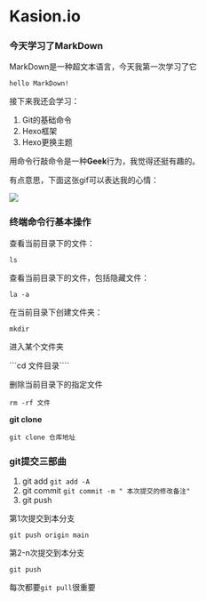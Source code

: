 # Kasion.io

### 今天学习了MarkDown
MarkDown是一种超文本语言，今天我第一次学习了它

`hello MarkDown!`

接下来我还会学习：

1. Git的基础命令
1. Hexo框架
1. Hexo更换主题

用命令行敲命令是一种**Geek**行为，我觉得还挺有趣的。

有点意思，下面这张gif可以表达我的心情：

![](https://qgt-style.oss-cn-hangzhou.aliyuncs.com/newcoursep4/g1/g1-2-2/tenor.gif)



### **终端命令行基本操作**

查看当前目录下的文件：

```ls```

查看当前目录下的文件，包括隐藏文件：

```la -a```

在当前目录下创建文件夹：

```mkdir```

进入某个文件夹

```cd 文件目录````

删除当前目录下的指定文件

```rm -rf 文件```

**git clone**

```git clone 仓库地址```

### **git提交三部曲**

1. git add   ```git add -A```
1. git commit    ```git commit -m " 本次提交的修改备注"```
1. git push  

第1次提交到本分支

```git push origin main```

第2-n次提交到本分支

```git push```

每次都要```git pull```很重要
